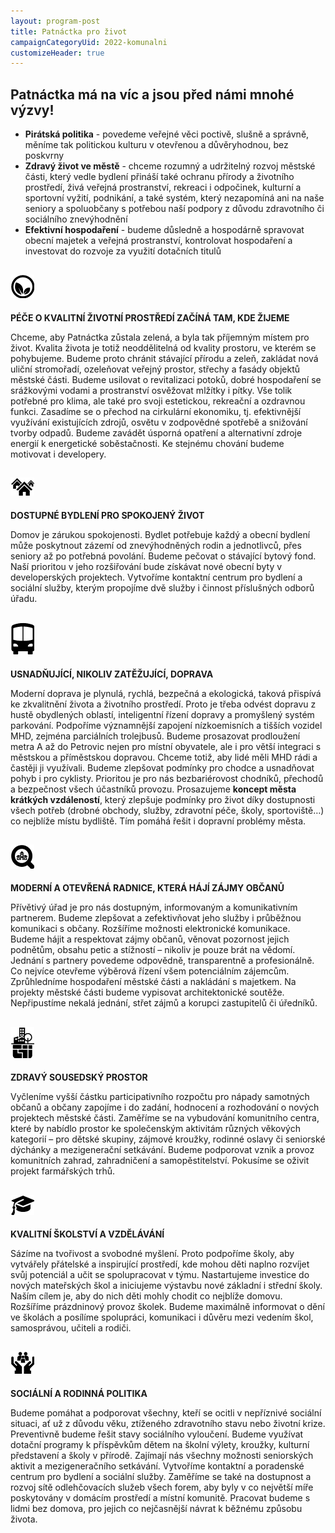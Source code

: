```yaml
---
layout: program-post
title: Patnáctka pro život
campaignCategoryUid: 2022-komunalni
customizeHeader: true
---
```

## Patnáctka má na víc a jsou před námi mnohé výzvy!
* **Pirátská politika** - povedeme veřejné věci poctivě, slušně a správně, měníme tak politickou kulturu v otevřenou a důvěryhodnou, bez poskvrny
* **Zdravý život ve městě** - chceme rozumný a udržitelný rozvoj městské části, který vedle bydlení přináší také ochranu přírody a životního prostředí, živá veřejná prostranství, rekreaci i odpočinek, kulturní a sportovní vyžití, podnikání, a také systém, který nezapomíná ani na naše seniory a spoluobčany s potřebou naší podpory z důvodu zdravotního či sociálního znevýhodnění
* **Efektivní hospodaření** - budeme důsledně a hospodárně spravovat obecní majetek a veřejná prostranství, kontrolovat hospodaření a investovat do rozvoje za využití dotačních titulů

## ![](/program/img//zivotni_prostredi.jpg)
**PÉČE O KVALITNÍ ŽIVOTNÍ PROSTŘEDÍ ZAČÍNÁ TAM, KDE ŽIJEME**

Chceme, aby Patnáctka zůstala zelená, a byla tak příjemným místem pro život. Kvalita života je totiž neoddělitelná od kvality prostoru, ve kterém se pohybujeme. Budeme proto chránit stávající přírodu a zeleň, zakládat nová uliční stromořadí, ozeleňovat veřejný prostor, střechy a fasády objektů městské části. Budeme usilovat o revitalizaci potoků, dobré hospodaření se srážkovými vodami a prostranství osvěžovat mlžítky i pítky. Vše tolik potřebné pro klima, ale také pro svoji estetickou, rekreační a ozdravnou funkci. Zasadíme se o přechod na cirkulární ekonomiku, tj. efektivnější využívání existujících zdrojů, osvětu v zodpovědné spotřebě a snižování tvorby odpadů. Budeme zavádět úsporná opatření a alternativní zdroje energií k energetické soběstačnosti. Ke stejnému chování budeme motivovat i developery.

## ![](/program/img//bydleni.jpg)
**DOSTUPNÉ BYDLENÍ PRO SPOKOJENÝ ŽIVOT**

Domov je zárukou spokojenosti. Bydlet potřebuje každý a obecní bydlení může poskytnout zázemí od znevýhodněných rodin a jednotlivců, přes seniory až po potřebná povolání. Budeme pečovat o stávající bytový fond. Naší prioritou v jeho rozšiřování bude získávat nové obecní byty v developerských projektech. Vytvoříme kontaktní centrum pro bydlení a sociální služby, kterým propojíme dvě služby i činnost příslušných odborů úřadu.

## ![](/program/img//mhd.jpg)
**USNADŇUJÍCÍ, NIKOLIV ZATĚŽUJÍCÍ, DOPRAVA**

Moderní doprava je plynulá, rychlá, bezpečná a ekologická, taková přispívá ke zkvalitnění života a životního prostředí. Proto je třeba odvést dopravu z hustě obydlených oblastí, inteligentní řízení dopravy a promyšlený systém parkování. Podpoříme významnější zapojení nízkoemisních a tišších vozidel MHD, zejména parciálních trolejbusů. Budeme prosazovat prodloužení metra A až do Petrovic nejen pro místní obyvatele, ale i pro větší integraci s městskou a příměstskou dopravou. Chceme totiž, aby lidé měli MHD rádi a častěji ji využívali. Budeme zlepšovat podmínky pro chodce a usnadňovat pohyb i pro cyklisty. Prioritou je pro nás bezbariérovost chodníků, přechodů a bezpečnost všech účastníků provozu. Prosazujeme **koncept města krátkých vzdáleností**, který zlepšuje podmínky pro život díky dostupnosti všech potřeb (drobné obchody, služby, zdravotní péče, školy, sportoviště…) co nejblíže místu bydliště. Tím pomáhá řešit i dopravní problémy města.

## ![](/program/img//otevrena_radnice.jpg)
**MODERNÍ A OTEVŘENÁ RADNICE, KTERÁ HÁJÍ ZÁJMY OBČANŮ**

Přívětivý úřad je pro nás dostupným, informovaným a komunikativním partnerem. Budeme zlepšovat a zefektivňovat jeho služby i průběžnou komunikaci s občany. Rozšíříme možnosti elektronické komunikace. Budeme hájit a respektovat zájmy občanů, věnovat pozornost jejich podnětům, obsahu petic a stížností – nikoliv je pouze brát na vědomí. Jednání s partnery povedeme odpovědně, transparentně a profesionálně. Co nejvíce otevřeme výběrová řízení všem potenciálním zájemcům. Zprůhledníme hospodaření městské části a nakládání s majetkem. Na projekty městské části budeme vypisovat architektonické soutěže. Nepřipustíme nekalá jednání, střet zájmů a korupci zastupitelů či úředníků.

## ![](/program/img//uzemni_planovani.jpg)
**ZDRAVÝ SOUSEDSKÝ PROSTOR**

Vyčleníme vyšší částku participativního rozpočtu pro nápady samotných občanů a občany zapojíme i do zadání, hodnocení a rozhodování o nových projektech městské části. Zaměříme se na vybudování komunitního centra, které by nabídlo prostor ke společenským aktivitám různých věkových kategorií – pro dětské skupiny, zájmové kroužky, rodinné oslavy či seniorské dýchánky a mezigenerační setkávání. Budeme podporovat vznik a provoz komunitních zahrad, zahradničení a samopěstitelství. Pokusíme se oživit projekt farmářských trhů.

## ![](/program/img//vzdelavani_a_skolstvi.jpg)
**KVALITNÍ ŠKOLSTVÍ A VZDĚLÁVÁNÍ**

Sázíme na tvořivost a svobodné myšlení. Proto podpoříme školy, aby vytvářely přátelské a inspirující prostředí, kde mohou děti naplno rozvíjet svůj potenciál a učit se spolupracovat v týmu. Nastartujeme investice do nových mateřských škol a iniciujeme výstavbu nové základní i střední školy. Naším cílem je, aby do nich děti mohly chodit co nejblíže domovu. Rozšíříme prázdninový provoz školek. Budeme maximálně informovat o dění ve školách a posílíme spolupráci, komunikaci i důvěru mezi vedením škol, samosprávou, učiteli a rodiči.

## ![](/program/img//pece_a_rodina.jpg)
**SOCIÁLNÍ A RODINNÁ POLITIKA**

Budeme pomáhat a podporovat všechny, kteří se ocitli v nepříznivé sociální situaci, ať už z důvodu věku, ztíženého zdravotního stavu nebo životní krize. Preventivně budeme řešit stavy sociálního vyloučení. Budeme využívat dotační programy k příspěvkům dětem na školní výlety, kroužky, kulturní představení a školy v přírodě. Zajímají nás všechny možnosti seniorských aktivit a mezigeneračního setkávání. Vytvoříme kontaktní a poradenské centrum pro bydlení a sociální služby. Zaměříme se také na dostupnost a rozvoj sítě odlehčovacích služeb všech forem, aby byly v co největší míře poskytovány v domácím prostředí a místní komunitě. Pracovat budeme s lidmi bez domova, pro jejich co nejčasnější návrat k běžnému způsobu života.
